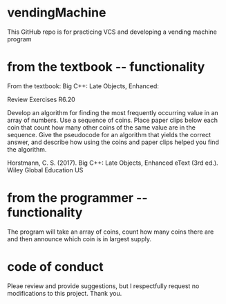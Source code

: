 # vendingMachine
This GitHub repo is for practicing VCS and developing a vending machine program

# from the textbook -- functionality
From the textbook: Big C++: Late Objects, Enhanced:

Review Exercises R6.20

Develop an algorithm for finding the most frequently occurring value in an array of numbers. Use a sequence of coins. Place paper clips below each coin that count how many other coins of the same value are in the sequence. Give the pseudocode for an algorithm that yields the correct answer, and describe how using the coins and paper clips helped you find the algorithm.

Horstmann, C. S. (2017). Big C++: Late Objects, Enhanced eText (3rd ed.). Wiley Global Education US

# from the programmer -- functionality

The program will take an array of coins, count how many coins there are and then announce which coin is in largest supply.

# code of conduct
Pleae review and provide suggestions, but I respectfully request no modifications to this project. Thank you.

